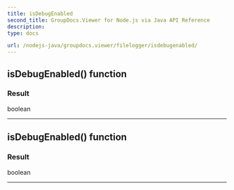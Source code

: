 ```yaml
---
title: isDebugEnabled
second_title: GroupDocs.Viewer for Node.js via Java API Reference
description: 
type: docs

url: /nodejs-java/groupdocs.viewer/filelogger/isdebugenabled/
---
```


## isDebugEnabled()  function


### Result
boolean


---


## isDebugEnabled()  function


### Result
boolean


---


